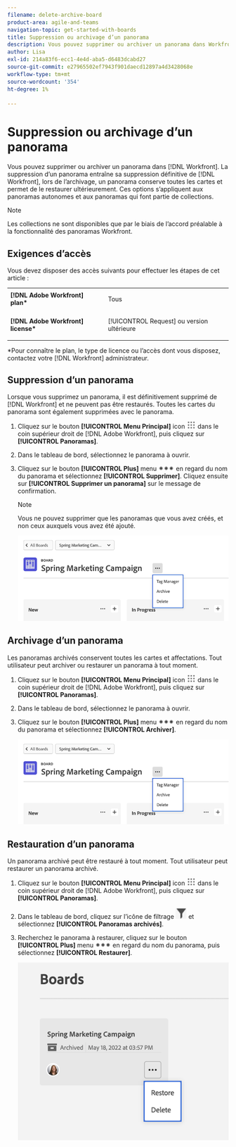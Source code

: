 ```yaml
---
filename: delete-archive-board
product-area: agile-and-teams
navigation-topic: get-started-with-boards
title: Suppression ou archivage d’un panorama
description: Vous pouvez supprimer ou archiver un panorama dans Workfront. La suppression d’un panorama le supprime définitivement de Workfront, tandis que l’archivage d’un panorama conserve toutes les cartes et permet de le restaurer ultérieurement.
author: Lisa
exl-id: 214a83f6-ecc1-4e4d-aba5-d6483dcabd27
source-git-commit: e27965502ef7943f901daecd12897a4d3428068e
workflow-type: tm+mt
source-wordcount: '354'
ht-degree: 1%

---
```


# Suppression ou archivage d’un panorama

Vous pouvez supprimer ou archiver un panorama dans [!DNL Workfront]. La suppression d’un panorama entraîne sa suppression définitive de [!DNL Workfront], lors de l’archivage, un panorama conserve toutes les cartes et permet de le restaurer ultérieurement. Ces options s’appliquent aux panoramas autonomes et aux panoramas qui font partie de collections.

>[!NOTE]
>
>Les collections ne sont disponibles que par le biais de l’accord préalable à la fonctionnalité des panoramas Workfront.

## Exigences d’accès

Vous devez disposer des accès suivants pour effectuer les étapes de cet article :

<table style="table-layout:auto"> 
 <col> 
 </col> 
 <col> 
 </col> 
 <tbody> 
  <tr> 
   <td role="rowheader"><strong>[!DNL Adobe Workfront] plan*</strong></td> 
   <td> <p>Tous</p> </td> 
  </tr> 
  <tr> 
   <td role="rowheader"><strong>[!DNL Adobe Workfront] license*</strong></td> 
   <td> <p>[!UICONTROL Request] ou version ultérieure</p> </td> 
  </tr>
   </tbody> 
</table>

&#42;Pour connaître le plan, le type de licence ou l’accès dont vous disposez, contactez votre [!DNL Workfront] administrateur.

## Suppression d’un panorama

Lorsque vous supprimez un panorama, il est définitivement supprimé de [!DNL Workfront] et ne peuvent pas être restaurés. Toutes les cartes du panorama sont également supprimées avec le panorama.

1. Cliquez sur le bouton **[!UICONTROL Menu Principal]** icon ![](assets/main-menu-icon.png) dans le coin supérieur droit de [!DNL Adobe Workfront], puis cliquez sur **[!UICONTROL Panoramas]**.
1. Dans le tableau de bord, sélectionnez le panorama à ouvrir.
1. Cliquez sur le bouton **[!UICONTROL Plus]** menu ![[!UICONTROL Plus de menu]](assets/more-icon-spectrum.png) en regard du nom du panorama et sélectionnez **[!UICONTROL Supprimer]**. Cliquez ensuite sur **[!UICONTROL Supprimer un panorama]** sur le message de confirmation.

   >[!NOTE]
   >
   >Vous ne pouvez supprimer que les panoramas que vous avez créés, et non ceux auxquels vous avez été ajouté.

   ![Plus de panorama](assets/boards-board-more-menu.png)

## Archivage d’un panorama

Les panoramas archivés conservent toutes les cartes et affectations. Tout utilisateur peut archiver ou restaurer un panorama à tout moment.

1. Cliquez sur le bouton **[!UICONTROL Menu Principal]** icon ![](assets/main-menu-icon.png) dans le coin supérieur droit de [!DNL Adobe Workfront], puis cliquez sur **[!UICONTROL Panoramas]**.
1. Dans le tableau de bord, sélectionnez le panorama à ouvrir.
1. Cliquez sur le bouton **[!UICONTROL Plus]** menu ![[!UICONTROL Plus de menu]](assets/more-icon-spectrum.png) en regard du nom du panorama et sélectionnez **[!UICONTROL Archiver]**.

   ![Plus de panorama](assets/boards-board-more-menu.png)

## Restauration d’un panorama

Un panorama archivé peut être restauré à tout moment. Tout utilisateur peut restaurer un panorama archivé.

1. Cliquez sur le bouton **[!UICONTROL Menu Principal]** icon ![](assets/main-menu-icon.png) dans le coin supérieur droit de [!DNL Adobe Workfront], puis cliquez sur **[!UICONTROL Panoramas]**.
1. Dans le tableau de bord, cliquez sur l’icône de filtrage ![Filtrer](assets/filter-icon-spectrum-25x25.png) et sélectionnez **[!UICONTROL Panoramas archivés]**.
1. Recherchez le panorama à restaurer, cliquez sur le bouton **[!UICONTROL Plus]** menu ![Plus de menu](assets/more-icon-spectrum.png) en regard du nom du panorama, puis sélectionnez **[!UICONTROL Restaurer]**.

   ![Restaurer le panorama](assets/boards-dashboard-restore.png)
